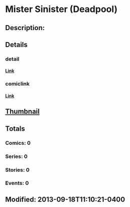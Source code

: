 # Mister Sinister (Deadpool)
## Description: 
## Details
### detail
#### [Link](http://marvel.com/characters/1478/mister_sinister?utm_campaign=apiRef&utm_source=225578a89fc76f3d20fbffda5d17a88d)
### comiclink
#### [Link](http://marvel.com/comics/characters/1017318/mister_sinister_deadpool?utm_campaign=apiRef&utm_source=225578a89fc76f3d20fbffda5d17a88d)
## [Thumbnail](http://i.annihil.us/u/prod/marvel/i/mg/e/10/5239c24883863.jpg)
## Totals
### Comics: 0
### Series: 0
### Stories: 0
### Events: 0
## Modified: 2013-09-18T11:10:21-0400
